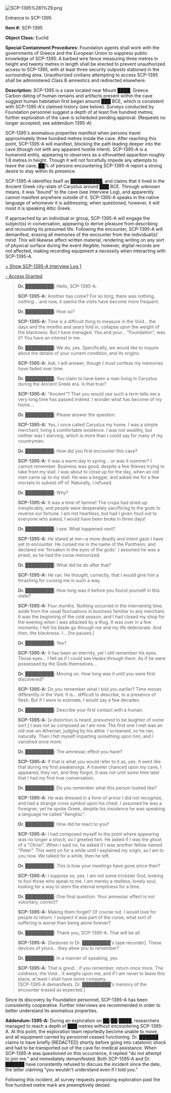 ![SCP-1395%281%29.png](http://www.scp-wiki.net/local--files/scp-1395/SCP-1395%281%29.png)

Entrance to SCP-1395

**Item #:** SCP-1395

**Object Class:** Euclid

**Special Containment Procedures:** Foundation agents shall work with the governments of Greece and the European Union to suppress public knowledge of SCP-1395. A barbed wire fence measuring three metres in height and twenty metres in length shall be erected to prevent unauthorized access to SCP-1395, with at least three security outposts stationed in the surrounding area. Unauthorized civilians attempting to access SCP-1395 shall be administered Class B amnestics and redirected elsewhere.

**Description:** SCP-1395 is a cave located near Mount ████, Greece. Carbon dating of human remains and artifacts present within the cave suggest human habitation first began around ███ BCE, which is consistent with SCP-1395-A's claimed history (see below). Surveys conducted by Foundation personnel suggest a depth of at least five hundred metres; further exploration of the cave is scheduled pending approval. (Requests no longer accepted; see addendum 1395-A)

SCP-1395's anomalous properties manifest when persons travel approximately three hundred metres inside the cave. After reaching this point, SCP-1395-A will manifest, blocking the path leading deeper into the cave (though not with any apparent hostile intent). SCP-1395-A is a humanoid entity, appearing to observers as a silhouetted apparition roughly 1.8 metres in height. Though it will not forcefully impede any attempts to leave the cave, ██% of persons encountering SCP-1395-A report a strong desire to stay within its presence.

SCP-1395-A identifies itself as ██████████, and claims that it lived in the Ancient Greek city-state of Carystus around ███ BCE. Through unknown means, it was "bound" to the cave (see Interview Log), and apparently cannot manifest anywhere outside of it. SCP-1395-A speaks in the native language of whomever it is addressing; when questioned, however, it will insist it is speaking Attic Greek.

If approached by an individual or group, SCP-1395-A will engage the subject(s) in conversation, appearing to derive pleasure from describing and recounting its presumed life. Following the encounter, SCP-1395-A will demanifest, erasing all memories of the encounter from the individual(s)' mind. This will likewise affect written material, rendering writing on any sort of physical surface during the event illegible; however, digital records are not affected, making recording equipment a necessity when interacting with SCP-1395-A.

[+ Show SCP-1395-A Interview Log 1](javascript:;)

[\- Access Granted](javascript:;)

> **Dr. █████████:** Hello, SCP-1395-A.
> 
> **SCP-1395-A:** Another has come? For so long, there was nothing, _nothing_… and now, it seems the visits have become more frequent.
> 
> **Dr. █████████:** How so?
> 
> **SCP-1395-A:** Time is a difficult thing to measure in the Void… the days and the months and years fold in, collapse upon the weight of the blackness. But I have managed. You and your… "Foundation", was it? You have an interest in me.
> 
> **Dr. █████████:** We do, yes. Specifically, we would like to inquire about the details of your current condition, and its origins.
> 
> **SCP-1395-A:** Ask. I will answer, though I must confess my memories have faded over time.
> 
> **Dr. █████████:** You claim to have been a man living in Carystus during the Ancient Greek era. Is that true?
> 
> **SCP-1395-A:** "Ancient"? That you would use such a term tells me a very long time has passed indeed. I wonder what has become of my home…
> 
> **Dr. █████████:** Please answer the question.
> 
> **SCP-1395-A:** Yes, I once called Carystus my home. I was a simple merchant, living a comfortable existence. I was not wealthy, but neither was I starving, which is more than I could say for many of my countrymen.
> 
> **Dr. █████████:** How did you first encounter this cave?
> 
> **SCP-1395-A:** It was a warm day in spring… or was it summer? I cannot remember. Business was good, despite a few thieves trying to take from my stall. I was about to close up for the day, when an old man came up to my stall. He was a beggar, and asked me for a few morsels to subsist off of. Naturally, I refused.
> 
> **Dr. █████████:** Why?
> 
> **SCP-1395-A:** It was a time of famine! The crops had dried up inexplicably, and people were desperately sacrificing to the gods to reverse our fortune. I am not heartless, but had I given food out to everyone who asked, I would have been broke in three days!
> 
> **Dr. █████████:** I see. What happened next?
> 
> **SCP-1395-A:** He stared at me—a more deadly and intent gaze I have yet to encounter. He cursed me in the name of the Pantheon, and declared me 'forsaken in the eyes of the gods'. I assumed he was a priest, as he had the curse memorized.
> 
> **Dr. █████████:** What did he do after that?
> 
> **SCP-1395-A:** He ran. He thought, correctly, that I would give him a thrashing for cursing me in such a way.
> 
> **Dr. █████████:** How long was it before you found yourself in this state?
> 
> **SCP-1395-A:** Four months. Nothing occurred in the intervening time, aside from the usual fluctuations in business familiar to any merchant. It was the beginning of the cold season, and I had closed my shop for the evening when I was attacked by a thug. It was over in a few moments; I felt his blade go through me and my life deteriorate. And then, the blackness. I… \[he pauses.\]
> 
> **Dr. █████████:** Yes?
> 
> **SCP-1395-A:** It has been an eternity, yet I still remember his eyes. Those eyes… I felt as if I could see Hades through them. As if he were possessed by the Gods themselves…
> 
> **Dr. █████████:** Moving on. How long was it until you were first discovered?
> 
> **SCP-1395-A:** Do you remember what I told you earlier? Time moves differently in the Void. It is… difficult to describe, to a presence of flesh. But if I were to estimate, I would say a few decades.
> 
> **Dr. █████████:** Describe your first contact with a human.
> 
> **SCP-1395-A:** \[a distortion is heard, presumed to be laughter of some sort.\] I was not as composed as I am now. The first one I met was an old one-an Athenian, judging by his attire. I screamed, so he ran, naturally. Then I felt myself imparting something upon him, and I vanished once more.
> 
> **Dr. █████████:** The amnesiac effect you have?
> 
> **SCP-1395-A:** If that is what you would refer to it as, yes. It went like that during my first awakenings. A traveler chanced upon my cave, I appeared, they ran, and they forgot. It was not until some time later that I had my first true conversation.
> 
> **Dr. █████████:** Do you remember what this person looked like?
> 
> **SCP-1395-A:** He was dressed in a form of armor I did not recognize, and had a strange cross symbol upon his chest. I assumed he was a foreigner, yet he spoke Greek, despite his insistence he was speaking a language he called "Aenglisc".
> 
> **Dr. █████████:** How did he react to you?
> 
> **SCP-1395-A:** I had composed myself to the point where appearing was no longer a shock, so I greeted him. He asked if I was the ghost of a "Christ". When I said no, he asked if I was another fellow named "Peter". This went on for a while until I explained my origin, as I am to you now. We talked for a while, then he left.
> 
> **Dr. █████████:** This is how your meetings have gone since then?
> 
> **SCP-1395-A:** I suppose so, yes. I am not some trickster God, looking to fool those who speak to me. I am merely a restless, lonely soul, looking for a way to stem the eternal emptiness for a time.
> 
> **Dr. █████████:** One final question. Your amnesiac effect is not voluntary, correct?
> 
> **SCP-1395-A:** Making them forget? Of course not. I would love for people to return. I suspect it was part of the curse; what sort of suffering is worse than being alone forever?
> 
> **Dr. █████████:** Thank you, SCP-1395-A. That will be all.
> 
> **SCP-1395-A:** \[Gestures to Dr. █████████'s tape recorder\]. These devices of yours… they allow you to remember?
> 
> **Dr. █████████:** In a manner of speaking, yes.
> 
> **SCP-1395-A:** That is good… if you remember, return once more. The coldness, the Void… it weighs upon me, and if I am never to leave this place, at least I shall have some company.  
> \[SCP-1395-A demanifests. Dr. █████████'s memory of the encounter erased as expected.\]

Since its discovery by Foundation personnel, SCP-1395-A has been consistently cooperative. Further interviews are recommended in order to better understand its anomalous properties.

**Addendum-1395-A:** During an exploration on ██/██/████, researchers managed to reach a depth of ███ metres without encountering SCP-1395-A. At this point, the exploration team reportedly become unable to move, and all equipment carried by personnel ceased functioning. Dr. ██████ claims to have briefly \[REDACTED\] shortly before going into catatonic shock and had to be transported out of the cave for medical assistance. When SCP-1395-A was questioned on this occurrence, it replied "do not attempt to join me." and immediately demanifested. Both SCP-1395-A and Dr. ██████ have consistently refused to discuss the incident since the date, the latter claiming "you wouldn't understand even if I told you."

Following this incident, all survey requests proposing exploration past the five hundred metre mark are preemptively denied.